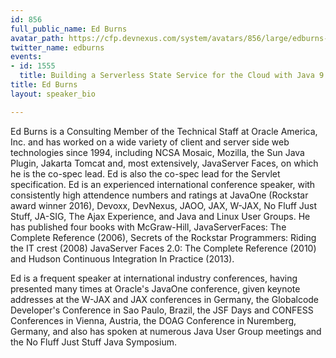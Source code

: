 ```yaml
---
id: 856
full_public_name: Ed Burns
avatar_path: https://cfp.devnexus.com/system/avatars/856/large/edburns-201311.jpg?1506843332
twitter_name: edburns
events:
- id: 1555
  title: Building a Serverless State Service for the Cloud with Java 9
title: Ed Burns
layout: speaker_bio

---
```

Ed Burns is a Consulting Member of the Technical Staff at Oracle America, Inc. and has worked on a wide variety of client and server side web technologies since 1994, including NCSA Mosaic, Mozilla, the Sun Java Plugin, Jakarta Tomcat and, most extensively, JavaServer Faces, on which he is the co-spec lead. Ed is also the co-spec lead for the Servlet specification. Ed is an experienced international conference speaker, with consistently high attendence numbers and ratings at JavaOne (Rockstar award winner 2016), Devoxx, DevNexus, JAOO, JAX, W-JAX, No Fluff Just Stuff, JA-SIG, The Ajax Experience, and Java and Linux User Groups. He has published four books with McGraw-Hill, JavaServerFaces: The Complete Reference (2006), Secrets of the Rockstar Programmers: Riding the IT crest (2008) JavaServer Faces 2.0: The Complete Reference (2010) and Hudson Continuous Integration In Practice (2013).

Ed is a frequent speaker at international industry conferences, having presented many times at Oracle's JavaOne conference, given keynote addresses at the W-JAX and JAX conferences in Germany, the Globalcode Developer's Conference in Sao Paulo, Brazil, the JSF Days and CONFESS Conferences in Vienna, Austria, the DOAG Conference in Nuremberg, Germany, and also has spoken at numerous Java User Group meetings and the No Fluff Just Stuff Java Symposium. 
